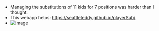 - Managing the substitutions of 11 kids for 7 positions was harder than I thought.
- This webapp helps: https://seattleteddy.github.io/playerSub/
- ![image](https://github.com/user-attachments/assets/b89b670b-286b-4a83-99fa-ebe4348173c3)



